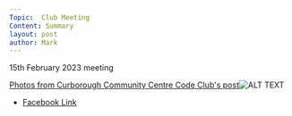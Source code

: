 ```yaml
---
Topic:  Club Meeting
Content: Summary
layout: post
author: Mark
---
```

15th February 2023 meeting

[Photos from Curborough Community Centre Code Club's post](https://www.facebook.com/720665616418529/posts/703555554796202)![ALT TEXT](https://scontent.fbhx6-1.fna.fbcdn.net/v/t39.30808-6/331300931_686621933162795_1896946019230833344_n.jpg?stp=dst-jpg_p720x720&_nc_cat=104&ccb=1-7&_nc_sid=5f2048&_nc_ohc=_JjVfdHJZW4AX-DtW3Y&_nc_ht=scontent.fbhx6-1.fna&edm=AKK4YLsEAAAA&oh=00_AfCqSp0Wpuwc-W3ahKf0v6IXB5bTh2b10loExB4XzrEHwg&oe=652C4AB4)

* [Facebook Link](https://www.facebook.com/720665616418529/posts/703555554796202)


